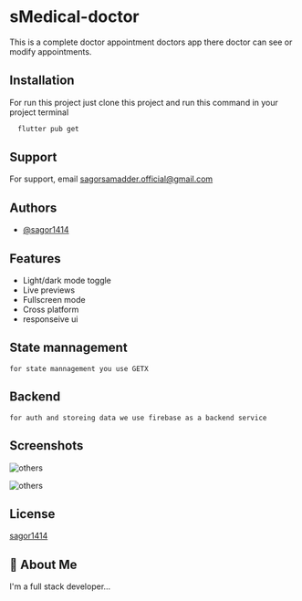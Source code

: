 
# sMedical-doctor

This is a complete doctor appointment doctors app there doctor can see or modify appointments.


## Installation

For run this project just clone this project and run this command in your project terminal

```bash
  flutter pub get
```
    
## Support

For support, email sagorsamadder.official@gmail.com


## Authors

- [@sagor1414](https://www.github.com/sagor1414)


## Features

- Light/dark mode toggle
- Live previews
- Fullscreen mode
- Cross platform
- responseive ui


## State mannagement
    for state mannagement you use GETX
## Backend
    for auth and storeing data we use firebase as a backend service
## Screenshots
![others](https://github.com/sagor1414/sMedical/blob/main/assets/images/Screenshot_1701920095.png?raw=true)

![others](https://github.com/sagor1414/sMedical/blob/main/assets/images/Screenshot_1701920099.png?raw=true)

## License
[sagor1414](https://github.com/sagor1414)


## 🚀 About Me
I'm a full stack developer...

